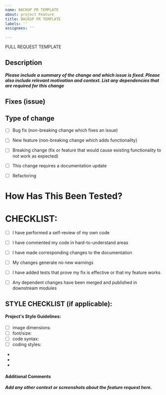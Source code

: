 ```yaml
---
name: BACKUP PR TEMPLATE
about: project Feature
title: BACKUP PR TEMPLATE
labels: ''
assignees: ''

---
```


PULL REQUEST TEMPLATE

## Description

#### ***Please include a summary of the change and which issue is fixed. Please also include relevant motivation and context. List any dependencies that are required for this change***



## Fixes (issue)



## Type of change

- [ ] Bug fix (non-breaking change which fixes an issue)
- [ ] New feature (non-breaking change which adds functionality)
- [ ] Breaking change (fix or feature that would cause existing functionality to not work as expected)
- [ ] This change requires a documentation update
- [ ] Refactoring


# How Has This Been Tested?



# CHECKLIST:

- [ ] I have performed a self-review of my own code
- [ ] I have commented my code in hard-to-understand areas
- [ ] I have made corresponding changes to the documentation
- [ ] My changes generate no new warnings
- [ ] I have added tests that prove my fix is effective or that my feature works
- [ ] Any dependent changes have been merged and published in downstream modules


## STYLE CHECKLIST (if applicable):

#### Project's Style Guidelines: 

  - [ ] image dimensions:
  - [ ] font/size:
  - [ ] code syntax:
  - [ ] coding styles:
 
* [Turing HTML Style Guide]:(https://github.com/turingschool-examples/html)
* [Turing JS Style Guide]:(https://github.com/turingschool-examples/javascript)
* [Turing CSS Style Guide]:(//github.com/turingschool-examples/css)


#### Additional Comments
***Add any other context or screenshots about the feature request here.***
